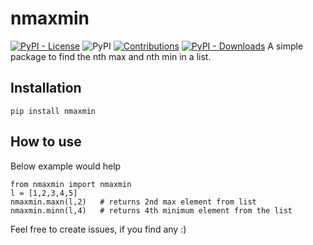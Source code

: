 # nmaxmin

[![PyPI - License](https://img.shields.io/pypi/l/nmaxmin)](https://raw.githubusercontent.com/amrs-tech/nmaxmin/master/LICENSE)
![PyPI](https://img.shields.io/pypi/v/nmaxmin)
[![Contributions](https://img.shields.io/badge/contributions-welcome-green.svg)](https://img.shields.io/badge/contributions-welcome-green.svg)
[![PyPI - Downloads](https://img.shields.io/pypi/dm/nmaxmin)](https://pypi.org/project/nmaxmin/)
A simple package to find the nth max and nth min in a list.

## Installation

```
pip install nmaxmin
```

## How to use

Below example would help

```
from nmaxmin import nmaxmin
l = [1,2,3,4,5]
nmaxmin.maxn(l,2)	# returns 2nd max element from list
nmaxmin.minn(l,4)	# returns 4th minimum element from the list
```

Feel free to create issues, if you find any :)
